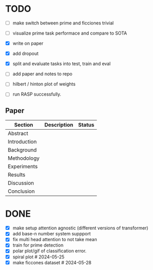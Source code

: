 # TODO

- [ ] make switch between prime and ficciones trivial
- [ ] visualize prime task performace and compare to SOTA
- [x] write on paper
- [x] add dropout
- [x] split and evaluate tasks into test, train and eval

- [ ] add paper and notes to repo
- [ ] hilbert / hinton plot of weights
- [ ] run RASP successfully.

## Paper

| Section      | Description | Status |
| ------------ | ----------- | ------ |
| Abstract     |             |        |
| Introduction |             |        |
| Background   |             |        |
| Methodology  |             |        |
| Experiments  |             |        |
| Results      |             |        |
| Discussion   |             |        |
| Conclusion   |             |        |

# DONE

- [x] make setup attention agnostic (different versions of transformer)
- [x] add base-n number system suppport
- [x] fix multi head attention to not take mean
- [x] train for prime detection
- [x] polar plot/gif of classification error.
- [x] spiral plot  # 2024-05-25
- [x] make ficcones dataset  # 2024-05-28